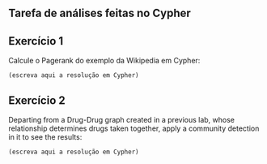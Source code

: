 ## Tarefa de análises feitas no Cypher

## Exercício 1

Calcule o Pagerank do exemplo da Wikipedia em Cypher:

~~~cypher
(escreva aqui a resolução em Cypher)
~~~

## Exercício 2

Departing from a Drug-Drug graph created in a previous lab, whose relationship determines drugs taken together, apply a community detection in it to see the results:

~~~cypher
(escreva aqui a resolução em Cypher)
~~~
